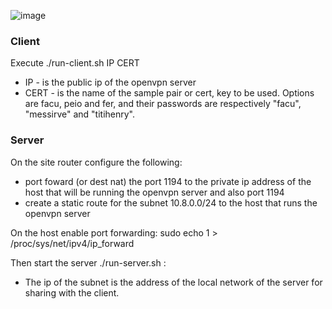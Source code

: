 ![image](https://user-images.githubusercontent.com/12635493/121478354-5223e800-c99f-11eb-9b2f-d989649492cd.png)

### Client

Execute ./run-client.sh IP CERT
  - IP - is the public ip of the openvpn server
  - CERT - is the name of the sample pair or cert, key to be used. Options are facu, peio and fer, and their passwords are respectively "facu", "messirve" and "titihenry".

### Server

On the site router configure the following:
- port foward (or dest nat) the port 1194 to the private ip address of the host that will be running the openvpn server and also port 1194
- create a static route for the subnet 10.8.0.0/24 to the host that runs the openvpn server

On the host enable port forwarding:
sudo echo 1 > /proc/sys/net/ipv4/ip_forward

Then start the server ./run-server.sh <ip of the subnet>:
  - The ip of the subnet is the address of the local network of the server for sharing with the client. 


